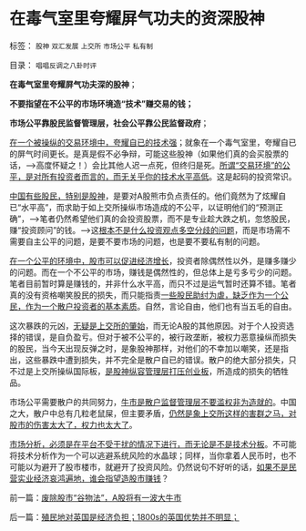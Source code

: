 # 在毒气室里夸耀屏气功夫的资深股神

标签： `股神` `双汇发展` `上交所` `市场公平` `私有制` 

目录： `唱唱反调之八卦时评`

**在毒气室里夸耀屏气功夫深的股神**；

**不要指望在不公平的市场环境造“技术”赚交易的钱；**

**市场公平靠股民监督管理层，社会公平靠公民监督政府**；



[在一个被操纵的交易环境中，夸耀自已的技术强](../../../2011/12/15/A股大熊，股民要负很大的责任.md)；就象在一个毒气室里，夸耀自已的屏气时间更长。是真是假不必争辩，可能这些股神（如果他们真的会买股票的话，——>高度怀疑之！）会比其他人迟一点死，但终归是死。[所谓“交易环境”的公平，是对所有投资者而言的，而无关乎你的技术水平高低](../../../2009/8/24/五毛凶猛谁敢为市场公平说话？.md)。这是起码的投资常识。

[中国有些股民，特别是股神](../../../2008/10/20/欣赏专家们之无知，无耻，与无良.md)，是要对A股熊市负点责任的。他们竟然为了炫耀自已“水平高”，而求助于如上交所操纵市场造成的不公平，以证明他们的“预测正确”，——>笔者仍然希望他们真的会投资股票，而不是专业趁大跌之机，忽悠股民，赚“投资顾问”的钱。——>这[根本不是什么投资观点多空分歧的问题](../../../2010/9/14/股票市场价格陪审团！.md)，而是市场需不需要自主公平的问题，是要不要市场的问题，也是要不要私有制的问题。

[在一个公平的环境中，股市可以促进经济增长](../../../2010/9/2/疯神演义：最根本的市场“道德”.md)，投资者除偶然性以外，是赚多赚少的问题。而在一个不公平的市场，赚钱是偶然性的，但总体上是亏多亏少的问题。笔者目前暂时算是赚钱的，并非什么水平高，而只不过是运气暂时还算不错。笔者真的没有资格嘲笑股民的损失，而只能指责[一些股民助纣为虐，缺乏作为一个公民，作为一个散户投资者的基本素质](../../../2010/8/31/股民想赚钱就不能做“贪民”.md)。自然，言论自由，他们也有当五毛的自由。

这次暴跌的元凶，[无疑是上交所的肇始](../../../2011/6/20/管理层应反思为“A股机构化”而妖魔化散户.md)，而无论A股的其他原因。对于个人投资选择的错误，是自负盈亏。但对于被不公平的，被行政垄断，被权力恶意操纵而损失的股民，当今天出现反弹之时，是象股神那样，对他们的不幸加以嘲笑，还是指出，这些暴跌中遭到损失，并不完全是散户自已的错误。散户的绝大部分损失，只不过是上交所操纵国际板，[是股神纵容管理层打压创业板](../../../2010/7/1/股评家骂散户，骂市场经济，骂创业板，骂买卖自愿.md)，所造成的损失的牺牲品。

市场公平需要散户的共同努力，[牛市是散户监督管理层不要滥权非为造就的](../../../2011/7/25/牛市是散户监管管理层缔造的.md)。中国之大，散户中总有几粒老鼠屎，但主要矛盾，[仍然是象上交所这样的害群之马，对股市的伤害太大了，权力也太大了](../../../2011/11/30/监管就不是法治，被监管就不是市场，和国际板.md)。



[市场分析，必须是在平台不受干扰的情况下进行，而无论是不是技术分板](../../../2011/5/26/基本面分析针对买卖行为背景评估.md)。不可能将技术分析作为一个可以逃避系统风险的水晶球；同样，当你拿着人民币时，也不可能以为避开了股市楼市，就避开了投资风险。仍然说句不好听的话，[如果不是民营实业经济哀鸿遍地，谁会指望造股市赚钱](../../../2011/7/1/A股合理的市盈率应是无限高.md)？



前一篇：[废除股市“谷物法”，A股将有一波大牛市](../../../2011/12/16/废除股市“谷物法”，A股将有一波大牛市.md)

后一篇：[殖民地对英国是经济负担；1800s的英国优势并不明显；](../../../2011/12/17/殖民地对英国是经济负担；1800s的英国优势并不明显；.md)